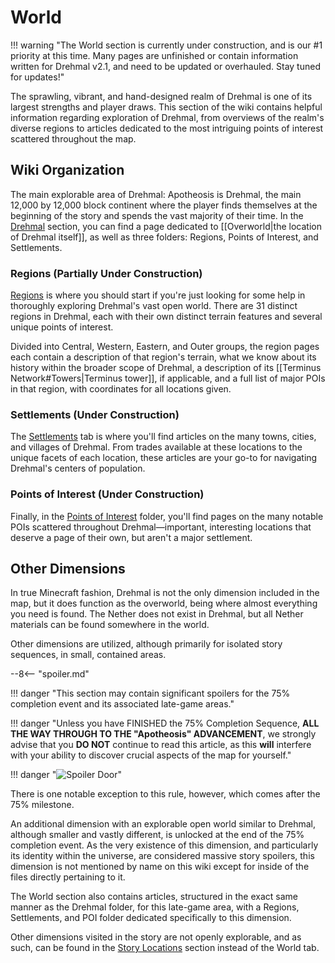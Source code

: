# World

!!! warning "The World section is currently under construction, and is our #1 priority at this time. Many pages are unfinished or contain information written for Drehmal v2.1, and need to be updated or overhauled. Stay tuned for updates!"

The sprawling, vibrant, and hand-designed realm of Drehmal is one of its largest strengths and player draws. This section of the wiki contains helpful information regarding exploration of Drehmal, from overviews of the realm's diverse regions to articles dedicated to the most intriguing points of interest scattered throughout the map.

## Wiki Organization
The main explorable area of Drehmal: Apotheosis is Drehmal, the main 12,000 by 12,000 block continent where the player finds themselves at the beginning of the story and spends the vast majority of their time. In the [Drehmal](/World/Drehmal/) section, you can find a page dedicated to [[Overworld|the location of Drehmal itself]], as well as three folders: Regions, Points of Interest, and Settlements.

### Regions (Partially Under Construction)
[Regions](/World/Drehmal/Regions/) is where you should start if you're just looking for some help in thoroughly exploring Drehmal's vast open world. There are 31 distinct regions in Drehmal, each with their own distinct terrain features and several unique points of interest. 

Divided into Central, Western, Eastern, and Outer groups, the region pages each contain a description of that region's terrain, what we know about its history within the broader scope of Drehmal, a description of its [[Terminus Network#Towers|Terminus tower]], if applicable, and a full list of major POIs in that region, with coordinates for all locations given. 

### Settlements (Under Construction)
The [Settlements](/World/Drehmal/Settlements/) tab is where you'll find articles on the many towns, cities, and villages of Drehmal. From trades available at these locations to the unique facets of each location, these articles are your go-to for navigating Drehmal's centers of population.

### Points of Interest (Under Construction)
Finally, in the [Points of Interest](/World/Drehmal/Points_of_Interest/) folder, you'll find pages on the many notable POIs scattered throughout Drehmal—important, interesting locations that deserve a page of their own, but aren't a major settlement.

## Other Dimensions
In true Minecraft fashion, Drehmal is not the only dimension included in the map, but it does function as the overworld, being where almost everything you need is found. The Nether does not exist in Drehmal, but all Nether materials can be found somewhere in the world.

Other dimensions are utilized, although primarily for isolated story sequences, in small, contained areas. 

--8<-- "spoiler.md"

!!! danger "This section may contain significant spoilers for the 75% completion event and its associated late-game areas."

!!! danger "Unless you have FINISHED the 75% Completion Sequence, **ALL THE WAY THROUGH TO THE "Apotheosis" ADVANCEMENT**, we strongly advise that you **DO NOT** continue to read this article, as this **will** interfere with your ability to discover crucial aspects of the map for yourself."

!!! danger "![Spoiler Door](/assets/img/spoiler_door.png)"

There is one notable exception to this rule, however, which comes after the 75% milestone.

An additional dimension with an explorable open world similar to Drehmal, although smaller and vastly different, is unlocked at the end of the 75% completion event. As the very existence of this dimension, and particularly its identity within the universe, are considered massive story spoilers, this dimension is not mentioned by name on this wiki except for inside of the files directly pertaining to it.

The World section also contains articles, structured in the exact same manner as the Drehmal folder, for this late-game area, with a Regions, Settlements, and POI folder dedicated specifically to this dimension.

Other dimensions visited in the story are not openly explorable, and as such, can be found in the [Story Locations](/Story_and_Features/Story_Locations/) section instead of the World tab.
